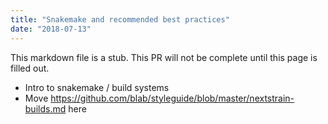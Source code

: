 ```yaml
---
title: "Snakemake and recommended best practices"
date: "2018-07-13"
---
```


This markdown file is a stub. This PR will not be complete until this page is filled out.

* Intro to snakemake / build systems
* Move https://github.com/blab/styleguide/blob/master/nextstrain-builds.md here
